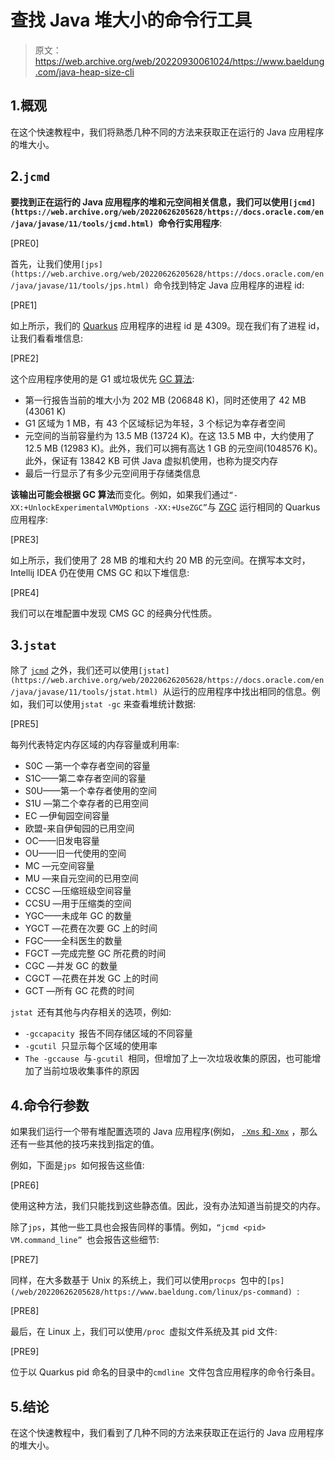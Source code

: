 # 查找 Java 堆大小的命令行工具

> 原文：<https://web.archive.org/web/20220930061024/https://www.baeldung.com/java-heap-size-cli>

## 1.概观

在这个快速教程中，我们将熟悉几种不同的方法来获取正在运行的 Java 应用程序的堆大小。

## 2.`jcmd`

**要找到正在运行的 Java 应用程序的堆和元空间相关信息，我们可以使用`[jcmd](https://web.archive.org/web/20220626205628/https://docs.oracle.com/en/java/javase/11/tools/jcmd.html) `命令行实用程序**:

[PRE0]

首先，让我们使用`[jps](https://web.archive.org/web/20220626205628/https://docs.oracle.com/en/java/javase/11/tools/jps.html) `命令找到特定 Java 应用程序的进程 id:

[PRE1]

如上所示，我们的 [Quarkus](/web/20220626205628/https://www.baeldung.com/quarkus-io) 应用程序的进程 id 是 4309。现在我们有了进程 id，让我们看看堆信息:

[PRE2]

这个应用程序使用的是 G1 或垃圾优先 [GC 算法](/web/20220626205628/https://www.baeldung.com/jvm-garbage-collectors):

*   第一行报告当前的堆大小为 202 MB (206848 K)，同时还使用了 42 MB (43061 K)
*   G1 区域为 1 MB，有 43 个区域标记为年轻，3 个标记为幸存者空间
*   元空间的当前容量约为 13.5 MB (13724 K)。在这 13.5 MB 中，大约使用了 12.5 MB (12983 K)。此外，我们可以拥有高达 1 GB 的元空间(1048576 K)。此外，保证有 13842 KB 可供 Java 虚拟机使用，也称为提交内存
*   最后一行显示了有多少元空间用于存储类信息

**该输出可能会根据 GC 算法**而变化。例如，如果我们通过`“-XX:+UnlockExperimentalVMOptions -XX:+UseZGC”`与 [ZGC](/web/20220626205628/https://www.baeldung.com/jvm-zgc-garbage-collector) 运行相同的 Quarkus 应用程序:

[PRE3]

如上所示，我们使用了 28 MB 的堆和大约 20 MB 的元空间。在撰写本文时，Intellij IDEA 仍在使用 CMS GC 和以下堆信息:

[PRE4]

我们可以在堆配置中发现 CMS GC 的经典分代性质。

## 3.`jstat`

除了 [`jcmd`](/web/20220626205628/https://www.baeldung.com/java-heap-dump-capture#2-jcmd) 之外，我们还可以使用`[jstat](https://web.archive.org/web/20220626205628/https://docs.oracle.com/en/java/javase/11/tools/jstat.html) `从运行的应用程序中找出相同的信息。例如，我们可以使用`jstat -gc` 来查看堆统计数据:

[PRE5]

每列代表特定内存区域的内存容量或利用率:

*   S0C —第一个幸存者空间的容量
*   S1C——第二幸存者空间的容量
*   S0U——第一个幸存者使用的空间
*   S1U —第二个幸存者的已用空间
*   EC —伊甸园空间容量
*   欧盟-来自伊甸园的已用空间
*   OC——旧发电容量
*   OU——旧一代使用的空间
*   MC —元空间容量
*   MU —来自元空间的已用空间
*   CCSC —压缩班级空间容量
*   CCSU —用于压缩类的空间
*   YGC——未成年 GC 的数量
*   YGCT —花费在次要 GC 上的时间
*   FGC——全科医生的数量
*   FGCT —完成完整 GC 所花费的时间
*   CGC —并发 GC 的数量
*   CGCT —花费在并发 GC 上的时间
*   GCT —所有 GC 花费的时间

`jstat `还有其他与内存相关的选项，例如:

*   `-gccapacity `报告不同存储区域的不同容量
*   `-gcutil `只显示每个区域的使用率
*   `The -gccause `与`-gcutil `相同，但增加了上一次垃圾收集的原因，也可能增加了当前垃圾收集事件的原因

## 4.命令行参数

如果我们运行一个带有堆配置选项的 Java 应用程序(例如， [`-Xms` 和`-Xmx`](/web/20220626205628/https://www.baeldung.com/jvm-parameters#explicit-heap-memory---xms-and-xmx-options) ，那么还有一些其他的技巧来找到指定的值。

例如，下面是`jps `如何报告这些值:

[PRE6]

使用这种方法，我们只能找到这些静态值。因此，没有办法知道当前提交的内存。

除了`jps`，其他一些工具也会报告同样的事情。例如，`“jcmd <pid> VM.command_line” `也会报告这些细节:

[PRE7]

同样，在大多数基于 Unix 的系统上，我们可以使用`procps `包中的`[ps](/web/20220626205628/https://www.baeldung.com/linux/ps-command) `:

[PRE8]

最后，在 Linux 上，我们可以使用`/proc `虚拟文件系统及其 pid 文件:

[PRE9]

位于以 Quarkus pid 命名的目录中的`cmdline `文件包含应用程序的命令行条目。

## 5.结论

在这个快速教程中，我们看到了几种不同的方法来获取正在运行的 Java 应用程序的堆大小。